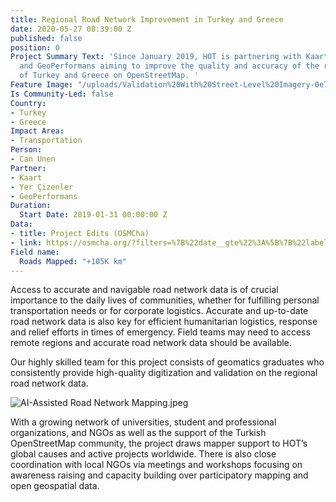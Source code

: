 ```yaml
---
title: Regional Road Network Improvement in Turkey and Greece
date: 2020-05-27 08:39:00 Z
published: false
position: 0
Project Summary Text: 'Since January 2019, HOT is partnering with Kaart, Yer Çizenler
  and GeoPerformans aiming to improve the quality and accuracy of the road networks
  of Turkey and Greece on OpenStreetMap. '
Feature Image: "/uploads/Validation%20With%20Street-Level%20Imagery-0e7bb4.jpeg"
Is Community-Led: false
Country:
- Turkey
- Greece
Impact Area:
- Transportation
Person:
- Can Unen
Partner:
- Kaart
- Yer Çizenler
- GeoPerformans
Duration:
  Start Date: 2019-01-31 00:00:00 Z
Data:
- title: Project Edits (OSMCha)
- link: https://osmcha.org/?filters=%7B%22date__gte%22%3A%5B%7B%22label%22%3A%222019-02-01%22%2C%22value%22%3A%222019-02-01%22%7D%5D%2C%22comment%22%3A%5B%7B%22label%22%3A%22%23kaart%22%2C%22value%22%3A%22%23kaart%22%7D%5D%2C%22users%22%3A%5B%7B%22label%22%3A%22unen%22%2C%22value%22%3A%22unen%22%7D%2C%7B%22label%22%3A%22orkutmuratyilmaz%22%2C%22value%22%3A%22orkutmuratyilmaz%22%7D%2C%7B%22label%22%3A%22Burcu%20Bayasli%22%2C%22value%22%3A%22Burcu%20Bayasli%22%7D%2C%7B%22label%22%3A%22Dilancelik%22%2C%22value%22%3A%22Dilancelik%22%7D%2C%7B%22label%22%3A%22tugceyildiz%22%2C%22value%22%3A%22tugceyildiz%22%7D%2C%7B%22label%22%3A%22erenozdemir%22%2C%22value%22%3A%22erenozdemir%22%7D%2C%7B%22label%22%3A%22Oguzhaner%22%2C%22value%22%3A%22Oguzhaner%22%7D%2C%7B%22label%22%3A%22taylankarakurt%22%2C%22value%22%3A%22taylankarakurt%22%7D%5D%2C%22order_by%22%3A%5B%7B%22label%22%3A%22Descending%20Date%22%2C%22value%22%3A%22-date%22%7D%5D%7D
Field name:
  Roads Mapped: "+105K km"
---
```


Access to accurate and navigable road network data is of crucial importance to the daily lives of communities, whether for fulfilling personal transportation needs or for corporate logistics. Accurate and up-to-date road network data is also key for efficient humanitarian logistics, response and relief efforts in times of emergency. Field teams may need to access remote regions and accurate road network data should be available.

Our highly skilled team for this project consists of geomatics graduates who consistently provide high-quality digitization and validation on the regional road network data.

![AI-Assisted Road Network Mapping.jpeg](/uploads/AI-Assisted%20Road%20Network%20Mapping.jpeg)

With a growing network of universities, student and professional organizations, and NGOs as well as the support of the Turkish OpenStreetMap community, the project draws mapper support to HOT’s global causes and active projects worldwide. There is also close coordination with local NGOs via meetings and workshops focusing on awareness raising and capacity building over participatory mapping and open geospatial data.